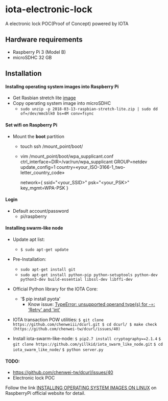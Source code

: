 # iota-electronic-lock
A electronic lock POC(Proof of Concept) powered by IOTA

## Hardware requirements
* Raspberry Pi 3 (Model B)
* microSDHC 32 GB

## Installation

#### Installng operating system images into Raspberry Pi

* Get Rasbian stretch lite [image](https://downloads.raspberrypi.org/raspbian_lite_latest)
* Copy operating system image into microSDHC
  * `sudo unzip -p 2018-03-13-raspbian-stretch-lite.zip | sudo dd of=/dev/mmcblk0 bs=4M conv=fsync`

#### Set wifi on Raspberry Pi
* Mount the **boot** partition
  * touch ssh /mount_point/boot/
  * vim /mount_point/boot/wpa_supplicant.conf
    ctrl_interface=DIR=/var/run/wpa_supplicant GROUP=netdev
    update_config=1
    country=«your_ISO-3166-1_two-letter_country_code»

    network={
        ssid="<your_SSID>"
        psk="<your_PSK>"
        key_mgmt=WPA-PSK
    }

#### Login
* Default account/password
  * pi/raspberry

#### Installing swarm-like node
* Update apt list:
  * `$ sudo apt-get update`

* Pre-Installation:
  * `sudo apt-get install git`
  * `sudo apt-get install python-pip python-setuptools python-dev python3-dev build-essential libssl-dev libffi-dev`

* Official Python library for the IOTA Core:
  * '$ pip install pyota'
    * Know issue: [TypeError: unsupported operand type(s) for -=: 'Retry' and 'int'](https://stackoverflow.com/questions/37495375/python-pip-install-throws-typeerror-unsupported-operand-types-for-retry)

* IOTA transaction POW utilities:
`
$ git clone https://github.com/chenweiii/dcurl.git
$ cd dcurl/
$ make check (https://github.com/chenwei-tw/dcurl/issues/40)
`

* Install iota-swarm-like-node:
`$ pip2.7 install cryptography==2.1.4`
`$ git clone https://github.com/yillkid/iota_swarm_like_node.git`
`$ cd iota_swarm_like_node/`
`$ python server.py`

#### TODO:
* https://github.com/chenwei-tw/dcurl/issues/40
* Electronic lock POC 

Follow the link [INSTALLING OPERATING SYSTEM IMAGES ON LINUX](https://www.raspberrypi.org/documentation/installation/installing-images/linux.md) on RaspberryPi official website for detail.
